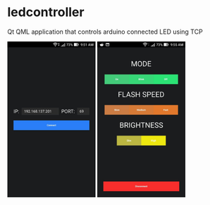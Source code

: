 # ledcontroller
Qt QML application that controls arduino connected LED using TCP
<!-- blank line -->
<img src="https://raw.githubusercontent.com/Epus/ledcontroller/master/screenshots/login.jpg" width="200"> <img src="https://raw.githubusercontent.com/Epus/ledcontroller/master/screenshots/controls.jpg" width="200">
